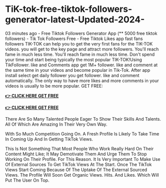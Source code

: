 # TiK-tok-free-tiktok-followers-generator-latest-Updated-2024-

03 minutes ago - Free Tiktok Followers Generator App (** 5000 free tiktok followers) - Tik Tok Followers Free - Free Tiktok Likes app fast fans followers TIK-TOK can help you to get the very first fans for the TIK-TOK videos. you will get to the key page and attract more followers. You'll reach fame in much less time. You'll reach fame in much less time. Don't spend your time and start being typically the most popular TIK-TOK!Using TikFollower. like and Comments app get 1M+ follower. like and comment at the same time in your videos and become popular in Tik-Tok. After app install select get daily follower you get follower. like and comment automatically. The only way to have more likes and more comments in your videos is usually to be more popular.
GET FREE:

**[👉 CLICK HERE GET FREE](https://tinyurl.com/3r3hmtxp)**

**[👉 CLICK HERE GET FREE](https://tinyurl.com/3r3hmtxp)**

There Are So Many Talented People Eager To Show Their Skills And Talents. All Of Which Are Amazing In Their Very Own Way.

With So Much Competition Going On. A Fresh Profile Is Likely To Take Time In Coming Up And In Getting TikTok Views.

This Is Not Something That Most People Who Work Really Hard On Their Content Might Like; It May Demotivate Them And Urge Them To Stop Working On Their Profile. For This Reason. It Is Very Important To Make Use Of External Sources To Get TikTok Views At The Start. Once The TikTok Views Start Coming Because Of The Uptake Of The External Sourced Views. The Profile Will Soon Get Organic Views. Hits. And Likes. Which Will Put The User On Top.
